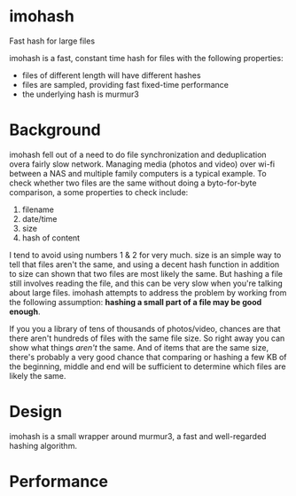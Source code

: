 # imohash
Fast hash for large files

imohash is a fast, constant time hash for files with the following properties:

- files of different length will have different hashes
- files are sampled, providing fast fixed-time performance
- the underlying hash is murmur3

# Background

imohash fell out of a need to do file synchronization and deduplication overa fairly slow network. Managing media (photos and video) over wi-fi between a NAS and multiple family computers is a typical example. To check whether two files are the same without doing a byto-for-byte comparison, a some properties to check include:

1. filename
2. date/time
3. size
4. hash of content

I tend to avoid using numbers 1 & 2 for very much. size is an simple way to tell that files aren't the same, and using a decent hash function in addition to size can shown that two files are most likely the same. But hashing a file still involves reading the file, and this can be very slow when you're talking about large files. imohash attempts to address the problem by working from the following assumption: **hashing a small part of a file may be good enough**.

If you you a library of tens of thousands of photos/video, chances are that there aren't hundreds of files with the same file size. So right away you can show what things *aren't* the same. And of items that are the same size, there's probably a very good chance that comparing or hashing a few KB of the beginning, middle and end will be sufficient to determine which files are likely the same.

# Design

imohash is a small wrapper around murmur3, a fast and well-regarded hashing algorithm.

# Performance
